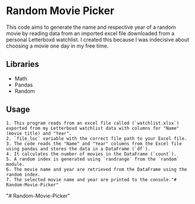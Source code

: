 
# Random Movie Picker

This code aims to generate the name and respective year of a random movie by reading data from an imported excel file downloaded from a personal Letterboxd watchlist. I created this because I was indecisive about choosing a movie one day in my free time.





## Libraries 
* Math
* Pandas
* Random
## Usage

    1. This program reads from an excel file called (`watchlist.xlsx`) exported from my Letterboxd watchlist data with columns for "Name" (movie title) and "Year".
    2. `file_loc` variable with the correct file path to your Excel file.
    3. The code reads the "Name" and "Year" columns from the Excel file using pandas and stores the data in a DataFrame (`df`).
    4. It calculates the number of movies in the DataFrame (`count`).
    5. A random index is generated using `randrange` from the `random` module.
    6. The movie name and year are retrieved from the DataFrame using the random index.
    7. The selected movie name and year are printed to the console."# Random-Movie-Picker" 
"# Random-Movie-Picker" 
